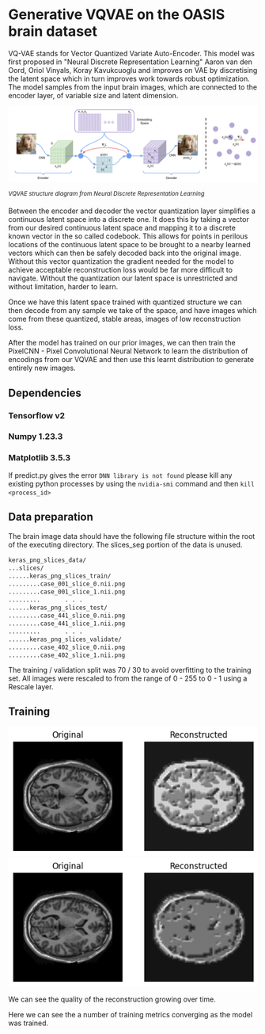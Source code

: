 # Generative VQVAE on the OASIS brain dataset

VQ-VAE stands for Vector Quantized Variate Auto-Encoder. This model was first proposed in "Neural Discrete Representation Learning" Aaron van den Oord, Oriol Vinyals, Koray Kavukcuoglu and improves on VAE by discretising the latent space which in turn improves work towards robust optimization. The model samples from the input brain images, which are connected to the encoder layer, of variable size and latent dimension. 

![alt text](VQVAEdiagram.png "VQVAE diagram")

<sup>_VQVAE structure diagram from Neural Discrete Representation Learning_</sup>

Between the encoder and decoder the vector quantization layer simplifies a continuous latent space into a discrete one. It does this by taking a vector from our desired continuous latent space and mapping it to a discrete known vector in the so called codebook. This allows for points in perilous locations of the continuous latent space to be brought to a nearby learned vectors which can then be safely decoded back into the original image. Without this vector quantization the gradient needed for the model to achieve acceptable reconstruction loss would be far more difficult to navigate. 
Without the quantization our latent space is unrestricted and without limitation, harder to learn. 

Once we have this latent space trained with quantized structure we can then decode from any sample we take of the space, and have images which come from these quantized, stable areas, images of low reconstruction loss. 

After the model has trained on our prior images, we can then train the PixelCNN - Pixel Convolutional Neural Network to learn the distribution of encodings from our VQVAE and then use this learnt distribution to generate entirely new images.


## Dependencies

### Tensorflow v2
### Numpy 1.23.3
### Matplotlib 3.5.3

If predict.py gives the error `DNN library is not found` please kill any existing python processes by using the `nvidia-smi` command and then `kill <process_id>`

## Data preparation

The brain image data should have the following file structure within the root of the executing directory. The slices_seg portion of the data is unused. 
```
keras_png_slices_data/
...slices/
......keras_png_slices_train/
.........case_001_slice_0.nii.png
.........case_001_slice_1.nii.png
.........       . . . 
......keras_png_slices_test/
.........case_441_slice_0.nii.png
.........case_441_slice_1.nii.png
.........       . . . 
......keras_png_slices_validate/
.........case_402_slice_0.nii.png
.........case_402_slice_1.nii.png

```

The training / validation split was 70 / 30 to avoid overfitting to the training set.
All images were rescaled to from the range of 0 - 255 to 0 - 1 using a Rescale layer.


## Training


![alt text](comparison1.png "original vs reconstruction 1")
![alt text](comparison2.png "original vs reconstruction 2")

We can see the quality of the reconstruction growing over time.


Here we can see the a number of training metrics converging as the model was trained.

